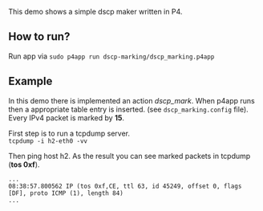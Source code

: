 This demo shows a simple dscp maker written in P4.

## How to run? ##
Run app via `sudo p4app run dscp-marking/dscp_marking.p4app`

## Example ##
In this demo there is implemented an action _dscp_mark_. When p4app runs then a appropriate table entry is inserted.
(see `dscp_marking.config` file). Every IPv4 packet is marked by **15**.

First step is to run a tcpdump server.  
`tcpdump -i h2-eth0 -vv`

Then ping host h2. As the result you can see marked packets in tcpdump (**tos 0xf**).

```.
...
08:38:57.800562 IP (tos 0xf,CE, ttl 63, id 45249, offset 0, flags [DF], proto ICMP (1), length 84)
...
```